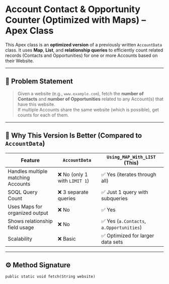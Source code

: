 # Account Contact & Opportunity Counter (Optimized with Maps) – Apex Class

This Apex class is an **optimized version** of a previously written `AccountData` class. It uses **Map**, **List**, and **relationship queries** to efficiently count related records (Contacts and Opportunities) for one or more Accounts based on their Website.

---

## 🧩 Problem Statement

> Given a website (e.g., `www.example.com`), fetch the **number of Contacts** and **number of Opportunities** related to any Account(s) that have this website.  
> If multiple Accounts share the same website (which is possible), get counts for each of them.

---

## 🚀 Why This Version Is Better (Compared to `AccountData`)

| Feature                           | `AccountData`                    | `Using_MAP_With_LIST` (This)     |
|----------------------------------|----------------------------------|----------------------------------|
| Handles multiple matching Accounts | ❌ No (only 1 with `LIMIT 1`)     | ✅ Yes (iterates through all)    |
| SOQL Query Count                 | ❌ 3 separate queries             | ✅ Just 1 query with subqueries  |
| Uses Maps for organized output   | ❌ No                             | ✅ Yes                           |
| Shows relationship field usage   | ❌ No                             | ✅ Yes (`a.Contacts`, `a.Opportunities`) |
| Scalability                      | ❌ Basic                         | ✅ Optimized for larger data sets |

---

## ⚙️ Method Signature

```apex
public static void fetch(String website)
```